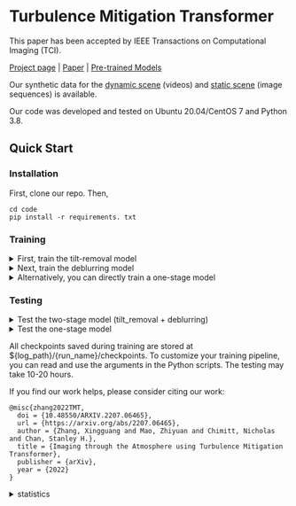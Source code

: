 # Turbulence Mitigation Transformer

This paper has been accepted by IEEE Transactions on Computational Imaging (TCI). 

[Project page](https://xg416.github.io/TMT/) | [Paper](https://arxiv.org/abs/2207.06465) | [Pre-trained Models](https://drive.google.com/drive/folders/1qKgpjH2EdZrnvEraIsMAW1Y3BiosQtvn?usp=drive_link)

Our synthetic data for the [dynamic scene](https://app.box.com/s/q6l9mcyl73r5apwwat05xlf16zf7sua4) (videos) and [static scene](https://app.box.com/s/c5wdsnxe0ax75e723jz8gk0dpai5zb7i) (image sequences) is available.

Our code was developed and tested on Ubuntu 20.04/CentOS 7 and Python 3.8.

## Quick Start
### Installation
First, clone our repo. Then,
```
cd code
pip install -r requirements. txt
```

### Training 
<details>
<summary>First, train the tilt-removal model</summary>

For the *dynamic scene modality*, run the following:
```
python train_tilt_dynamic.py --train_path ${your_training_data_path} --val_path ${your_validation_data_path} --log_path ${path_for_log_files}
```

Similarly, for the *static scene modality*, run the following:
```
python train_tilt_static.py --train_path ${your_training_data_path} --val_path ${your_validation_data_path} --log_path ${path_for_log_files}
```
</details>

<details>
<summary>Next, train the deblurring model</summary>

For the *dynamic scene modality*, run the following:
```
python train_TMT_dynamic_2stage.py --path_tilt ${your_tilt_removal_model_path} --train_path ${your_training_data_path} --val_path ${your_validation_data_path} --log_path ${path_for_log_files} --run_name ${your_exp_name}
```

Similarly, for the *static scene modality*, run the following:
```
python train_TMT_static_2stage.py --path_tilt ${your_tilt_removal_model_path} --train_path ${your_training_data_path} --val_path ${your_validation_data_path} --log_path ${path_for_log_files} --run_name ${your_exp_name}
```
</details>

<details>
<summary>Alternatively, you can directly train a one-stage model</summary>

For the *dynamic scene modality*, run the following:
```
python train_TMT_dynamic.py --train_path ${your_training_data_path} --val_path ${your_validation_data_path} --log_path ${path_for_log_files} --run_name ${your_exp_name}
```

Similarly, for the *static scene modality*, run the following:
```
python train_TMT_static.py --train_path ${your_training_data_path} --val_path ${your_validation_data_path} --log_path ${path_for_log_files} --run_name ${your_exp_name}
```
</details>

### Testing 
<details>
<summary>Test the two-stage model (tilt_removal + deblurring)</summary>

For the *dynamic scene modality*, run the following:
```
python test_TMT_dynamic_2stage.py --path_tilt ${your_tilt_removal_model_path} --model_path ${your_deblurring_model_path} --data_path ${your_validation_data_path} --result_path ${path_to_save_results}
```

Similarly, for the *static scene modality*, run the following:
```
python test_TMT_static_2stage.py --path_tilt ${your_tilt_removal_model_path} --model_path ${your_deblurring_model_path} --data_path ${your_validation_data_path} --result_path ${path_to_save_results}
```
</details>

<details>
<summary>Test the one-stage model</summary>

For the *dynamic scene modality*, run the following:
```
python test_TMT_dynamic.py --model_path ${your_model_path} --data_path ${your_validation_data_path} --result_path ${path_to_save_results}
```

Similarly, for the *static scene modality*, run the following:
```
python test_TMT_static.py --model_path ${your_model_path} --data_path ${your_validation_data_path} --result_path ${path_to_save_results}
```
</details>

All checkpoints saved during training are stored at ${log_path}/{run_name}/checkpoints. To customize your training pipeline, you can read and use the arguments in the Python scripts.
The testing may take 10-20 hours.

If you find our work helps, please consider citing our work:
```
@misc{zhang2022TMT,
  doi = {10.48550/ARXIV.2207.06465},
  url = {https://arxiv.org/abs/2207.06465},
  author = {Zhang, Xingguang and Mao, Zhiyuan and Chimitt, Nicholas and Chan, Stanley H.},
  title = {Imaging through the Atmosphere using Turbulence Mitigation Transformer},
  publisher = {arXiv},
  year = {2022}
}
```

<details>
<summary>statistics</summary>
![visitors](https://visitor-badge.laobi.icu/badge?page_id=xg416.TMT)

</details>

